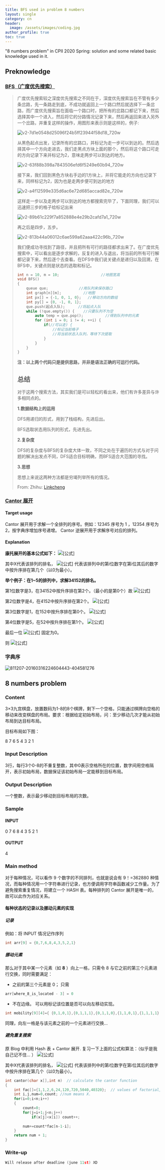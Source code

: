 ```yaml
---
title: BFS used in problem 8 numbers
layout: single
category: cn
header:
  image: /assets/images/coding.jpg
author_profile: true
toc: true
---
```

"8 numbers problem" in CPII 2020 Spring: solution and some related basic knowledge used in it.

## Preknowledge
### [BFS（广度优先搜索）](https://zhuanlan.zhihu.com/p/24986203)
> 广度优先搜索较之深度优先搜索之不同在于，深度优先搜索旨在不管有多少条岔路，先一条路走到底，不成功就返回上一个路口然后就选择下一条岔路，而广度优先搜索旨在面临一个路口时，把所有的岔路口都记下来，然后选择其中一个进入，然后将它的分路情况记录下来，然后再返回来进入另外一个岔路，并重复这样的操作，用图形来表示则是这样的，例子:
>
> ![v2-7d1e0548d25096f24b5ff23944f58d18_720w](/assets/images/8numbers/v2-7d1e0548d25096f24b5ff23944f58d18_720w.png)
>
> 从黑色起点出发，记录所有的岔路口，并标记为走一步可以到达的。然后选择其中一个方向走进去，我们走黑点方块上面的那个，然后将这个路口可走的方向记录下来并标记为2，意味走两步可以到达的地方。
>
> ![v2-63f88b398a7843506efd6f5249e60b94_720w](/assets/images/8numbers/v2-63f88b398a7843506efd6f5249e60b94_720w.png)
>
> 接下来，我们回到黑色方块右手边的1方块上，并将它能走的方向也记录下来，同样标记为2，因为也是走两步便可到达的地方
>
> ![v2-a4f12599e335d6ac6e72d685accad82e_720w](/assets/images/8numbers/v2-a4f12599e335d6ac6e72d685accad82e_720w.png)
>
> 这样走一步以及走两步可以到达的地方都搜索完毕了，下面同理，我们可以迅速把三步的格子给标记出来
>
> ![v2-89b61c229f7a852888e4e29b2cafd7a1_720w](/assets/images/8numbers/v2-89b61c229f7a852888e4e29b2cafd7a1_720w.png)
>
> 再之后是四步，五步。
>
> ![v2-813b44a06012c6ae599a62aaa422c96b_720w](/assets/images/8numbers/v2-813b44a06012c6ae599a62aaa422c96b_720w.png)
>
> 我们便成功寻找到了路径，并且把所有可行的路径都求出来了。在广度优先搜索中，可以看出是逐步求解的，反复的进入与退出，将当前的所有可行解都记录下来，然后逐个去查看。在DFS中我们说关键点是递归以及回溯，在BFS中，关键点则是状态的选取和标记。
>
> ```c
> int n = 10, m = 10;                   //地图宽高
> void BFS()
> {
>     queue que;              //用队列来保存路口
>     int graph[n][m];          //地图
>     int px[] = {-1, 0, 1, 0};   //移动方向的数组
>     int py[] = {0, -1, 0, 1};
>     que.push(起点入队);      //将起点入队
>     while (!que.empty()) {    //只要队列不为空
>         auto temp = que.pop();          //得到队列中的元素
>         for (int i = 0; i != 4; ++i) {
>             if(//可以走) {
>                 //标记当前格子
>                 //将当前状态入队列，等待下次提取
>             }
>         }
>     } 
> }
> ```
>
> **注：以上两个代码只是提供思路，并非是语法正确的可运行代码。**
>
> ## **总结**
>
> 对于这两个搜索方法，其实我们是可以轻松的看出来，他们有许多差异与许多相同点的。
>
> **1.数据结构上的运用**
>
> DFS用递归的形式，用到了栈结构，先进后出。
>
> BFS选取状态用队列的形式，先进先出。
>
> **2.复杂度**
>
> DFS的复杂度与BFS的复杂度大体一致，不同之处在于遍历的方式与对于问题的解决出发点不同，DFS适合目标明确，而BFS适合大范围的寻找。
>
> **3.思想**
>
> 思想上来说这两种方法都是穷竭列举所有的情况。
>
> From: Zhihu: [Linkcheng](https://www.zhihu.com/people/cheng-jie-shi-36)

### [Cantor 展开](https://blog.csdn.net/ltrbless/article/details/87696372)
#### Target usage 
Cantor 展开用于求解一个全排列的序号。例如：12345 序号为 1 ，12354 序号为 2，按字典序增加序号递增。
Cantor 逆展开用于求解序号对应的排列。

#### Explanation
 **康托展开的基本公式如下：** ![[公式]](https://www.zhihu.com/equation?tex=+X%3Da_n%28n-1%29%21%2Ba_%7Bn-1%7D%28n-2%29%21%2B%C2%B7%C2%B7%C2%B7%2Ba_1%5Ctimes0%21%2B1)

其中X代表该排列的排名， ![[公式]](https://www.zhihu.com/equation?tex=a_i) 代表该排列中的第i位数字在第i位其后的数字中按升序排在第几个（以0为最小）。

**举个例子：在1~5的排列中，求解34152的排名。**

第1位数字是3，在34152中按升序排在第2个。（最小的是第0个）故 ![[公式]](https://www.zhihu.com/equation?tex=a_1%3D2%E3%80%82) 

第2位数字是4，在4152中按升序排在第2个。 ![[公式]](https://www.zhihu.com/equation?tex=a_2%3D2) 

第3位数字是1，在152中按升序排在第0个。 ![[公式]](https://www.zhihu.com/equation?tex=a_3%3D0) 

第4位数字是5，在52中按升序排在第1个。 ![[公式]](https://www.zhihu.com/equation?tex=a_4%3D1) 

最后一位 ![[公式]](https://www.zhihu.com/equation?tex=a_5) 固定为0。

则 ![[公式]](https://www.zhihu.com/equation?tex=X%3D2%5Ctimes%285-1%29%21%2B2%5Ctimes%285-2%29%21%2B0%5Ctimes%285-3%29%21%2B1%5Ctimes%285-4%29%21%2B0%5Ctimes%285-5%29%21%2B1%3D62)

### 字典序

![811207-20160316224604443-404581276](/assets/images/8numbers/811207-20160316224604443-404581276.png)
## 8 numbers problem
### Content

3×3九宫棋盘，放置数码为1-8的8个棋牌，剩下一个空格，只能通过棋牌向空格的移动来改变棋盘的布局。要求：根据给定初始布局，问：至少移动几次才能从初始布局到达目标布局。

目标布局如下图：

8 7 6
5 4 3
2 1

### Input Description
3行，每行3个0-8的不重复整数，其中0表示空格所在的位置，数字间用空格隔开，表示初始布局，数据保证该初始布局一定能移到目标布局。

### Output Description
一个整数，表示最少移动到目标布局的次数。

### Sample
#### INPUT
0 7 6
8 4 3
5 2 1
#### OUTPUT
4

### Main method
对于每种情况，可以看作 9 个数字的不同排列，也就是说会有 9！=362880 种情况，而每种情况用一个字符串进行记录，也方便调用字符串函数减少工作量。为了避免搜索重复情况，将建立一个 HASH 表。每种排列的 Cantor 展开是唯一的，故可以此作为对应关系。
#### 每种状态的记录以及挪动元素的实现
##### 记录
例如：将 INPUT 情况记作序列
```c
int arr[9] = {0,7,6,8,4,3,5,2,1}
```
##### 挪动元素
那么对于其中某一个元素（如 **8** ）向上一格，只需令 8 与它之前的第三个元素进行交换，同时需要满足：

* 之前的第三个元素是 0；
只需
```c
arr[where_8_is_located - 3] = 0
```
* 不在边缘。
可以用标记该位置是否可以向左移动实现。
```c
int mobility[9][4]={ {0,1,0,1},{0,1,1,1},{0,1,1,0},{1,1,0,1},{1,1,1,1},{1,1,1,0},{1,0,0,1},{1,0,1,1},{1,0,1,0} }  //order in up, down, left and right, 0 means unable;
```
同理，向左一格是与该元素之前的一个元素进行交换...
##### 避免重复搜索
原 Blog 中利用 Hash 表 + Cantor 展开.
复习一下上面的公式和算法：（似乎是我自己记不住... ）
![[公式]](https://www.zhihu.com/equation?tex=+X%3Da_n%28n-1%29%21%2Ba_%7Bn-1%7D%28n-2%29%21%2B%C2%B7%C2%B7%C2%B7%2Ba_1%5Ctimes0%21%2B1)

其中X代表该排列的排名， ![[公式]](https://www.zhihu.com/equation?tex=a_i) 代表该排列中的第i位数字在第i位其后的数字中按升序排在第几个（以0为最小）。

```c
int cantor(char x[],int n)  // calculate the cantor function 
{
	int fac[]={1,1,2,6,24,120,720,5040,40320};  // values of factorial, from 0 to 8 (there is 9 numbers used in total) 
	int i,j,num=0,count; //num means X.
	for(i=0;i<n;i++)
	{
		count=0;
		for(j=i+1;j<n;j++)
			if(x[j]<x[i]) count++;
		
		num+=count*fac[n-1-i];
	}
	return num + 1;
}
```

### Write-up

```c
Will release after deadline (june 11st) XD
```

